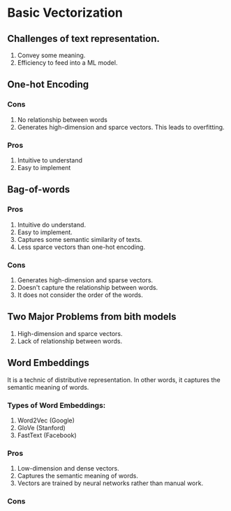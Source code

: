 

# Basic Vectorization

## Challenges of text representation.
1. Convey some meaning.
2. Efficiency to feed into a ML model.

## One-hot Encoding

### Cons
1. No relationship between words
2. Generates high-dimension and sparce vectors. This leads to overfitting.
### Pros
1. Intuitive to understand
2. Easy to implement

## Bag-of-words

### Pros
1. Intuitive do understand.
2. Easy to implement.
3. Captures some semantic similarity of texts.
4. Less sparce vectors than one-hot encoding.

### Cons
1. Generates high-dimension and sparse vectors.
2. Doesn't capture the relationship between words.
3. It does not consider the order of the words.

## Two Major Problems from bith models
1. High-dimension and sparce vectors.
2. Lack of relationship between words.


## Word Embeddings
It is a technic of distributive representation. In other words,
it captures the semantic meaning of words.

### Types of Word Embeddings:
1. Word2Vec (Google)
2. GloVe (Stanford)
3. FastText (Facebook)

### Pros
1. Low-dimension and dense vectors.
2. Captures the semantic meaning of words.
3. Vectors are trained by neural networks rather than manual work.

### Cons
